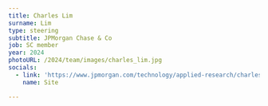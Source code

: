 ```yaml
---
title: Charles Lim
surname: Lim
type: steering
subtitle: JPMorgan Chase & Co
job: SC member
year: 2024
photoURL: /2024/team/images/charles_lim.jpg
socials:
  - link: 'https://www.jpmorgan.com/technology/applied-research/charles-lim'
    name: Site

---
```

